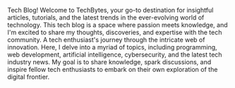 Tech Blog!
Welcome to TechBytes, your go-to destination for insightful articles, tutorials, and the latest trends in the ever-evolving 
world of technology. This tech blog is a 
space where passion meets knowledge, and 
I'm excited to share my thoughts, discoveries, and expertise with the tech community.
A tech enthusiast's journey through the intricate web of innovation. Here, I delve into a myriad of topics, including programming, web development, artificial intelligence, cybersecurity, and the
latest tech industry news. My goal is to share 
knowledge, spark discussions, and inspire fellow tech 
enthusiasts to embark on their own exploration of the digital frontier.
